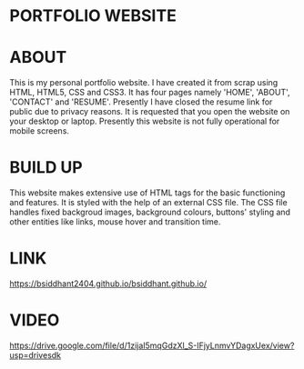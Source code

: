 # PORTFOLIO WEBSITE

# ABOUT 
This is my personal portfolio website. I have created it from scrap using HTML, HTML5, CSS and CSS3. 
It has four pages namely 'HOME', 'ABOUT', 'CONTACT' and 'RESUME'.
Presently I have closed the resume link for public due to privacy reasons.
It is requested that you open the website on your desktop or laptop. Presently this website is not fully operational for mobile screens.

# BUILD UP
This website makes extensive use of HTML tags for the basic functioning and features. 
It is styled with the help of an external CSS file.
The CSS file handles fixed backgroud images, background colours, buttons' styling and other entities like links, mouse hover and transition time.

# LINK
https://bsiddhant2404.github.io/bsiddhant.github.io/

# VIDEO
https://drive.google.com/file/d/1zijaI5mqGdzXl_S-IFjyLnmvYDagxUex/view?usp=drivesdk
